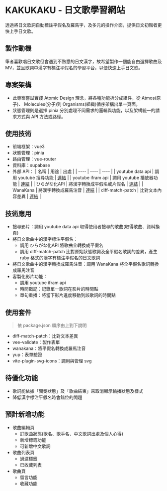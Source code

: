 # KAKUKAKU - 日文歌學習網站

透過將日文歌詞自動標註平假名及羅馬字，及多元的操作介面，提供日文初階者更快上手日文歌。

## 製作動機

筆者喜歡唱日文歌但會遇到不熟悉的日文漢字，故希望製作一個能自由選擇歌曲及 MV，並且歌詞中漢字有標注平假名的學習平台，以便快速上手日文歌。

## 專案架構
- 此專案嘗試實踐 Atomic Design 理念，將各種功能拆分成組件，從 Atmos(原子)、 Molecules(分子)到 Organisms(組織)循序架構出單一頁面。
- 狀態管理則是選擇 pinia 分別處理不同需求的邏輯與功能，以及架構統一的請求方式與 API 方法或路徑。


## 使用技術

- 前端框架：vue3
- 狀態管理：pinia
- 路由管理：vue-router 
- 資料庫：supabase
- 外部 API：
    |  名稱   | 用途  | 出處 |
    |  ----  | ----  | ----  |
    | youtube data api  | 調用 youtube 搜尋功能 | [連結](https://developers.google.com/youtube/v3/docs/search/list?hl=zh-tw) |
    | youtube ifram api  | 調用 youtube 播放器功能 | [連結](https://developers.google.com/youtube/iframe_api_reference?hl=zh-tw) |
    | ひらがな化API  | 將漢字轉換成平假名或片假名 | [連結](https://labs.goo.ne.jp/api/jp/hiragana-translation/) |
    | WanaKana  | 將漢字轉換成羅馬注音 | [連結](https://github.com/WaniKani/WanaKana) |
    | diff-match-patch  | 比對文本內容差異 | [連結](https://github.com/google/diff-match-patch) |

## 技術應用

- 搜尋影片：調用 youtube data api 取得使用者搜尋的歌曲(取得歌曲、資料換頁)
- 將日文歌曲中的漢字標注平假名：
    - 調用 ひらがな化API 將歌曲全轉換成平假名
    - 調用 diff-match-patch 比對原始狀態歌詞及全平假名歌詞的差異，產生 ruby 格式的漢字有標注平假名的日文歌詞
- 將日文歌曲中的漢字轉換成羅馬注音：調用 WanaKana 將全平假名歌詞轉換成羅馬注音
- 客製化影片功能：
    - 調用 youtube ifram api
    - 時間戳記：記錄單一歌詞在影片的時間點
    - 單句重播：將當下影片進度移動到該歌詞的時間點

## 使用套件

> 依 package.json 順序由上到下說明

- diff-match-patch：比對文本差異
- vee-validate：製作表單
- wanakana：將平假名轉換成羅馬注音
- yup：表單驗證
- vite-plugin-svg-icons：調用與管理 svg

## 待優化功能

- 歌詞能依據「間奏狀態」及「歌曲結束」來取消顯示輪播狀態及樣式
- 降低漢字標注平假名時會錯位的問題

## 預計新增功能

- 歌曲編輯頁
    - 訂歌曲狀態(歌名、歌手名、中文歌詞出處及個人心得)
    - 新增標籤功能
    - 可新增中文歌詞
- 歌曲列表頁
    - 過濾標籤
    - 已收藏列表
- 歌曲頁
    - 留言功能
    - 收藏功能





